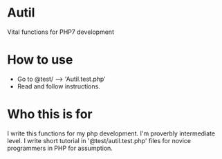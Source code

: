 # Autil
Vital functions for PHP7 development

# How to use
- Go to @test/ --> 'Autil.test.php'
- Read and follow instructions.

# Who this is for
I write this functions for my php development. I'm proverbly intermediate level.
I write short tutorial in '@test/autil.test.php' files for novice programmers in PHP for assumption.
